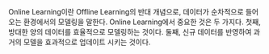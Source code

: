 Online Learning이란 Offline Learning의 반대 개념으로, 데이터가 순차적으로 들어오는 환경에서의 모델링을 말한다. Online Learning에서 중요한 것은 두 가지다. 첫째, 방대한 양의 데이터를 효율적으로 모델링하는 것이다. 둘째, 신규 데이터를 반영하여 과거의 모델을 효과적으로 업데이트 시키는 것이다. 
